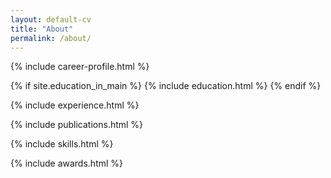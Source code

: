 ```yaml
---
layout: default-cv
title: "About"
permalink: /about/
---
```


{% include career-profile.html %}

{% if site.education_in_main %}
    {% include education.html %}
{% endif %}

{% include experience.html %}

{% include publications.html %}

{% include skills.html %}

{% include awards.html %}
